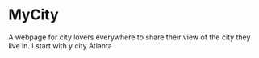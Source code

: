 # MyCity
A webpage for city lovers everywhere to share their view of the city they live in. I start with y city Atlanta
